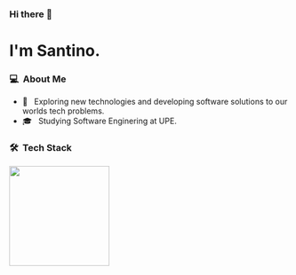### Hi there :wave:

<h1>I'm Santino.</h1>

<h3> 💻 &nbsp;About Me </h3>

- 🔎 &nbsp; Exploring new technologies and developing software solutions to our worlds tech problems.
- 🎓 &nbsp; Studying Software Enginering at UPE.


<h3> 🛠 &nbsp;Tech Stack</h3>

<!-- - 🌐 &nbsp;
  ![HTML](https://img.shields.io/badge/HTML-239120?style=for-the-badge&logo=html5&logoColor=white)
  ![CSS](https://img.shields.io/badge/CSS-239120?&style=for-the-badge&logo=css3&logoColor=white)
  ![Python](https://img.shields.io/badge/Python-14354C?style=for-the-badge&logo=python&logoColor=white)
  ![Javascript](https://img.shields.io/badge/JavaScript-323330?style=for-the-badge&logo=javascript&logoColor=F7DF1E)
  ![Bootsrap](https://img.shields.io/badge/Bootstrap-563D7C?style=for-the-badge&logo=bootstrap&logoColor=white)
  ![Node.js](https://img.shields.io/badge/Node.js-43853D?style=for-the-badge&logo=node.js&logoColor=white)
  ![Flask](https://img.shields.io/badge/Flask-000000?style=for-the-badge&logo=flask&logoColor=white)
  ![Tensorflow](https://img.shields.io/badge/TensorFlow-FF6F00?style=for-the-badge&logo=tensorflow&logoColor=white)
  ![Reflex](https://img.shields.io/badge/-Reflex-333333?style=flat&logo=Reflex)
  
  

- ⚙️ &nbsp;
  ![Git](https://img.shields.io/badge/GIT-E44C30?style=for-the-badge&logo=git&logoColor=white)
  ![Github](https://img.shields.io/badge/GitHub-100000?style=for-the-badge&logo=github&logoColor=white)
- 🔧 &nbsp;
  ![Visual Studio Code](https://img.shields.io/badge/Visual_Studio_Code-0078D4?style=for-the-badge&logo=visual%20studio%20code&logoColor=white) -->


<p>
<a href="https://github.com/stfontana">
  <img height="180em" src="https://github-readme-stats-eight-theta.vercel.app/api/top-langs/?username=stfontana&theme=radical&layout=compact&exclude_lang=java+r" />
</a>
</p>


<!-- <h3> 🤝🏻 &nbsp;Connect with Me </h3>

<p align="center">
<a href=""><img src="https://img.shields.io/badge/--D14836?style=flat-square&logo=Gmail&logoColor=white"/></a> -->


<!-- Last Edited on: 01/03/2024 -->





